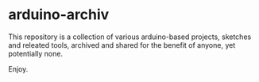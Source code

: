 
arduino-archiv
==============

This repository is a collection of various arduino-based projects, sketches and releated tools, archived and shared for the benefit of anyone, yet potentially none.

Enjoy.



